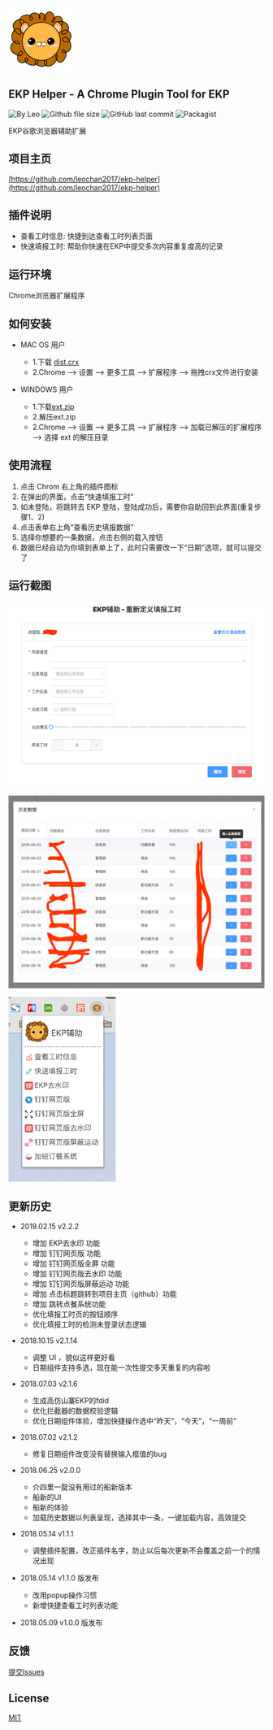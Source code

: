 ![Logo](https://github.com/leochan2017/ekp-helper/blob/master/src/static/icons/icon128.png?raw=true)

## EKP Helper - A Chrome Plugin Tool for EKP
![By Leo](https://img.shields.io/badge/Powered_by-Leo-red.svg?style=flat) 
![Github file size](https://img.shields.io/github/size/leochan2017/ekp-helper/dist.crx.svg)
![GitHub last commit](https://img.shields.io/github/last-commit/leochan2017/ekp-helper.svg)
![Packagist](https://img.shields.io/packagist/l/doctrine/orm.svg)

EKP谷歌浏览器辅助扩展

## 项目主页
[https://github.com/leochan2017/ekp-helper](https://github.com/leochan2017/ekp-helper)


## 插件说明
- 查看工时信息: 快捷到达查看工时列表页面
- 快速填报工时: 帮助你快速在EKP中提交多次内容重复度高的记录


## 运行环境
Chrome浏览器扩展程序


## 如何安装

- MAC OS  用户
    - 1.下载 [dist.crx](https://github.com/leochan2017/ekp-helper/blob/master/dist.crx?raw=true)   
    - 2.Chrome --> 设置 --> 更多工具 --> 扩展程序 --> 拖拽crx文件进行安装

- WINDOWS 用户
    - 1.下载[ext.zip](https://github.com/leochan2017/ekp-helper/blob/master/ext.zip?raw=true) 
    - 2.解压ext.zip
    - 2.Chrome --> 设置 --> 更多工具 --> 扩展程序 --> 加载已解压的扩展程序 --> 选择 ext 的解压目录


## 使用流程
1. 点击 Chrom 右上角的插件图标
2. 在弹出的界面，点击“快速填报工时”
3. 如未登陆，将跳转去 EKP 登陆，登陆成功后，需要你自助回到此界面(重复步骤1、2)
4. 点击表单右上角“查看历史填报数据”
5. 选择你想要的一条数据，点击右侧的载入按钮
6. 数据已经自动为你填到表单上了，此时只需要改一下“日期”选项，就可以提交了


## 运行截图
![截图1](https://github.com/leochan2017/ekp-helper/blob/master/assets/screenshot1.png?raw=true)

![截图2](https://github.com/leochan2017/ekp-helper/blob/master/assets/screenshot2.png?raw=true)

![截图3](https://github.com/leochan2017/ekp-helper/blob/master/assets/screenshot3.png?raw=true)


## 更新历史
- 2019.02.15  v2.2.2
    - 增加 EKP去水印 功能
    - 增加 钉钉网页版 功能
    - 增加 钉钉网页版全屏 功能
    - 增加 钉钉网页版去水印 功能
    - 增加 钉钉网页版屏蔽运动 功能
    - 增加 点击标题跳转到项目主页（github）功能
    - 增加 跳转点餐系统功能
    - 优化填报工时页的按钮顺序
    - 优化填报工时的检测未登录状态逻辑
- 2018.10.15  v2.1.14
    - 调整 UI ，貌似这样更好看
    - 日期组件支持多选，现在能一次性提交多天重复的内容啦
- 2018.07.03  v2.1.6
    - 生成高仿山寨EKP的fdid
    - 优化拦截器的数据校验逻辑
    - 优化日期组件体验，增加快捷操作选中“昨天”，“今天”，“一周前”
- 2018.07.02  v2.1.2
    - 修复日期组件改变没有替换输入框值的bug
- 2018.06.25  v2.0.0
    - 介四里一腚没有用过的船新版本
    - 船新的UI
    - 船新的体验
    - 加载历史数据以列表呈现，选择其中一条，一键加载内容，高效提交

- 2018.05.14  v1.1.1
    - 调整插件配置，改正插件名字，防止以后每次更新不会覆盖之前一个的情况出现

- 2018.05.14  v1.1.0 版发布
    - 改用popup操作习惯
    - 新增快捷查看工时列表功能

- 2018.05.09  v1.0.0 版发布


## 反馈
[提交Issues](https://github.com/leochan2017/ekp-helper/issues/new)


## License
[MIT](http://opensource.org/licenses/MIT)
